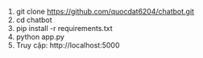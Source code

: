 1. git clone https://github.com/quocdat6204/chatbot.git
2. cd chatbot
3. pip install -r requirements.txt
4. python app.py
5. Truy cập: http://localhost:5000
